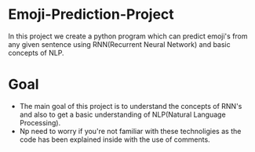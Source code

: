 # Emoji-Prediction-Project
In this project we create a python program which can predict emoji's from any given sentence using RNN(Recurrent Neural Network) and basic concepts of NLP.
# Goal
- The main goal of this project is to understand the concepts of RNN's and also to get a basic understanding of NLP(Natural Language Processing).
- Np need to worry if you're not familiar with these technoligies as the code has been explained inside with the use of comments.
